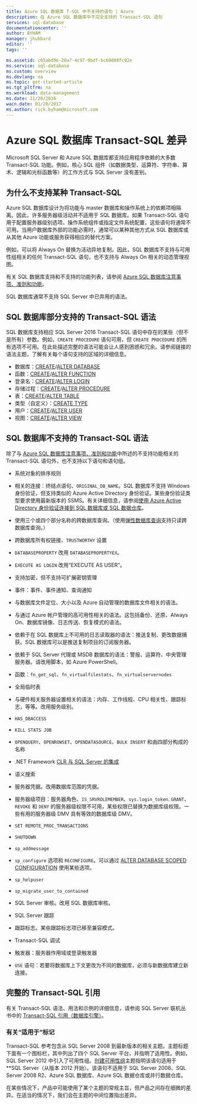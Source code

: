 ```yaml
---
title: Azure SQL 数据库 T-SQL 中不支持的语句 | Azure
description: 在 Azure SQL 数据库中不完全支持的 Transact-SQL 语句
services: sql-database
documentationcenter: ''
author: BYHAM
manager: jhubbard
editor: ''
tags: ''

ms.assetid: c05abd9e-28a7-4c97-9bdf-bc60d08fc92e
ms.service: sql-database
ms.custom: overview
ms.devlang: na
ms.topic: get-started-article
ms.tgt_pltfrm: na
ms.workload: data-management
ms.date: 11/28/2016
wacn.date: 01/20/2017
ms.author: rick.byham@microsoft.com
---
```


# Azure SQL 数据库 Transact-SQL 差异
Microsoft SQL Server 和 Azure SQL 数据库都支持应用程序依赖的大多数 Transact-SQL 功能。例如，核心 SQL 组件（如数据类型、运算符、字符串、算术、逻辑和光标函数等）的工作方式与 SQL Server 没有差别。

## 为什么不支持某种 Transact-SQL
Azure SQL 数据库设计为将功能与 master 数据库和操作系统上的依赖项相隔离。因此，许多服务器级活动并不适用于 SQL 数据库。如果 Transact-SQL 语句用于配置服务器级别选项、操作系统组件或指定文件系统配置，这些语句将通常不可用。当用户数据库外部的功能必需时，通常可以某种其他方式从 SQL 数据库或从其他 Azure 功能或服务获得相应的替代方案。

例如，可以将 Always On 替换为活动异地复制。因此，SQL 数据库不支持与可用性组相关的任何 Transact-SQL 语句，也不支持与 Always On 相关的动态管理视图。

有关 SQL 数据库支持和不支持的功能列表，请参阅 [Azure SQL 数据库注意事项、准则和功能](./sql-database-features.md)。

SQL 数据库通常不支持 SQL Server 中已弃用的语法。

## SQL 数据库部分支持的 Transact-SQL 语法
SQL 数据库支持相应 SQL Server 2016 Transact-SQL 语句中存在的某些（但不是所有）参数。例如，`CREATE PROCEDURE` 语句可用，但 `CREATE PROCEDURE` 的所有选项不可用。在此处描述完整的语法可能会让人感到困惑和冗余。请参阅链接的语法主题，了解有关每个语句支持的区域的详细信息。

- 数据库：[CREATE](https://msdn.microsoft.com/zh-cn/library/dn268335.aspx)/[ALTER DATABASE](https://msdn.microsoft.com/zh-cn/library/ms174269.aspx)
- 函数：[CREATE](https://msdn.microsoft.com/zh-cn/library/ms186755.aspx)/[ALTER FUNCTION](https://msdn.microsoft.com/zh-cn/library/ms186967.aspx)
- 登录名：[CREATE](https://msdn.microsoft.com/zh-cn/library/ms189751.aspx)/[ALTER LOGIN](https://msdn.microsoft.com/zh-cn/library/ms189828.aspx)
- 存储过程：[CREATE](https://msdn.microsoft.com/zh-cn/library/ms187926.aspx)/[ALTER PROCEDURE](https://msdn.microsoft.com/zh-cn/library/ms189762.aspx)
- 表：[CREATE](https://msdn.microsoft.com/zh-cn/library/dn305849.aspx)/[ALTER TABLE](https://msdn.microsoft.com/zh-cn/library/ms190273.aspx)
- 类型（自定义）：[CREATE TYPE](https://msdn.microsoft.com/zh-cn/library/ms175007.aspx)
- 用户：[CREATE](https://msdn.microsoft.com/zh-cn/library/ms173463.aspx)/[ALTER USER](https://msdn.microsoft.com/zh-cn/library/ms176060.aspx)
- 视图：[CREATE](https://msdn.microsoft.com/zh-cn/library/ms187956.aspx)/[ALTER VIEW](https://msdn.microsoft.com/zh-cn/library/ms173846.aspx)

## SQL 数据库不支持的 Transact-SQL 语法   
除了与 [Azure SQL 数据库注意事项、准则和功能](./sql-database-features.md)中所述的不支持功能相关的 Transact-SQL 语句外，也不支持以下语句和语句组。
- 系统对象的排序规则
- 相关的连接：终结点语句、`ORIGINAL_DB_NAME`。SQL 数据库不支持 Windows 身份验证，但支持类似的 Azure Active Directory 身份验证。某些身份验证类型要求使用最新版本的 SSMS。有关详细信息，请参阅[使用 Azure Active Directory 身份验证连接到 SQL 数据库或 SQL 数据仓库](./sql-database-aad-authentication.md)。
- 使用三个或四个部分名称的跨数据库查询。（使用[弹性数据库查询](./sql-database-elastic-query-overview.md)支持只读跨数据库查询。）
- 跨数据库所有权链接、`TRUSTWORTHY` 设置
- `DATABASEPROPERTY` 改用 `DATABASEPROPERTYEX`。
- `EXECUTE AS LOGIN` 改用“EXECUTE AS USER”。
- 支持加密，但不支持可扩展密钥管理
- 事件：事件、事件通知、查询通知
- 与数据库文件定位、大小以及 Azure 自动管理的数据库文件相关的语法。
- 与通过 Azure 帐户管理的高可用性相关的语法。这包括备份、还原、Always On、数据库镜像、日志传送、恢复模式的语法。
- 依赖于在 SQL 数据库上不可用的日志读取器的语法：推送复制、更改数据捕获。SQL 数据库可以是推送复制项目的订阅服务器。
- 依赖于 SQL Server 代理或 MSDB 数据库的语法：警报、运算符、中央管理服务器。请改用脚本，如 Azure PowerShell。
- 函数：`fn_get_sql`、`fn_virtualfilestats`、`fn_virtualservernodes`
- 全局临时表
- 与硬件相关服务器设置相关的语法：内存、工作线程、CPU 相关性、跟踪标志，等等。改用服务级别。
- `HAS_DBACCESS`  

- `KILL STATS JOB`  

- `OPENQUERY`、`OPENROWSET`、`OPENDATASOURCE`、`BULK INSERT` 和由四部分构成的名称
- .NET Framework [CLR 与 SQL Server 的集成](http://msdn.microsoft.com/zh-cn/library/ms254963.aspx)
- 语义搜索
- 服务器凭据。改用数据库范围的凭据。
- 服务器级项目：服务器角色、`IS_SRVROLEMEMBER`、`sys.login_token`. `GRANT`、`REVOKE` 和 `DENY` 的服务器级权限不可用，某些权限已替换为数据库级权限。一些有用的服务器级 DMV 具有等效的数据库级 DMV。
- `SET REMOTE_PROC_TRANSACTIONS`  

- `SHUTDOWN`
- `sp_addmessage`  

- `sp_configure` 选项和 `RECONFIGURE`。可以通过 [ALTER DATABASE SCOPED CONFIGURATION](https://msdn.microsoft.com/zh-cn/library/mt629158.aspx) 使用某些选项。
- `sp_helpuser`  

- `sp_migrate_user_to_contained`  

- SQL Server 审核。改用 SQL 数据库审核。
- SQL Server 跟踪
- 跟踪标志。某些跟踪标志项已移至兼容模式。
- Transact-SQL 调试
- 触发器：服务器作用域或登录触发器
- `USE` 语句：若要将数据库上下文更改为不同的数据库，必须与新数据库建立新连接。

## 完整的 Transact-SQL 引用

有关 Transact-SQL 语法、用法和示例的详细信息，请参阅 SQL Server 联机丛书中的 [Transact-SQL 引用（数据库引擎）](https://msdn.microsoft.com/zh-cn/library/bb510741.aspx)。

### 有关“适用于”标记

Transact-SQL 参考包含从 SQL Server 2008 到最新版本的相关主题。主题标题下面有一个图标栏，其中列出了四个 SQL Server 平台，并指明了适用性。例如，SQL Server 2012 中引入了可用性组。[创建可用性组](https://msdn.microsoft.com/zh-cn/library/ff878399.aspx)主题指明该语句适用于 **SQL Server（从版本 2012 开始）。该语句不适用于 SQL Server 2008、SQL Server 2008 R2、Azure SQL 数据库、Azure SQL 数据仓库或并行数据仓库。

在某些情况下，产品中可能使用了某个主题的常规主旨，但产品之间存在细微的差异。在适当的情况下，我们会在主题的中间位置指出差异。

<!---HONumber=Mooncake_0116_2017-->
<!--update: update supported T-sql syntex -->